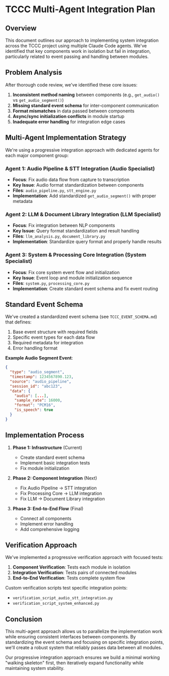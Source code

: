 # TCCC Multi-Agent Integration Plan

## Overview

This document outlines our approach to implementing system integration across the TCCC project using multiple Claude Code agents. We've identified that key components work in isolation but fail in integration, particularly related to event passing and handling between modules.

## Problem Analysis

After thorough code review, we've identified these core issues:

1. **Inconsistent method naming** between components (e.g., `get_audio()` vs `get_audio_segment()`)
2. **Missing standard event schema** for inter-component communication
3. **Format mismatches** in data passed between components
4. **Async/sync initialization conflicts** in module startup
5. **Inadequate error handling** for integration edge cases

## Multi-Agent Implementation Strategy

We're using a progressive integration approach with dedicated agents for each major component group:

### Agent 1: Audio Pipeline & STT Integration (Audio Specialist)
- **Focus**: Fix audio data flow from capture to transcription
- **Key Issue**: Audio format standardization between components
- **Files**: `audio_pipeline.py`, `stt_engine.py`
- **Implementation**: Add standardized `get_audio_segment()` with proper metadata

### Agent 2: LLM & Document Library Integration (LLM Specialist)
- **Focus**: Fix integration between NLP components
- **Key Issue**: Query format standardization and result handling
- **Files**: `llm_analysis.py`, `document_library.py`
- **Implementation**: Standardize query format and properly handle results

### Agent 3: System & Processing Core Integration (System Specialist)
- **Focus**: Fix core system event flow and initialization
- **Key Issue**: Event loop and module initialization sequence
- **Files**: `system.py`, `processing_core.py`
- **Implementation**: Create standard event schema and fix event routing

## Standard Event Schema

We've created a standardized event schema (see `TCCC_EVENT_SCHEMA.md`) that defines:

1. Base event structure with required fields
2. Specific event types for each data flow
3. Required metadata for integration
4. Error handling format

**Example Audio Segment Event**:
```json
{
  "type": "audio_segment",
  "timestamp": 1234567890.123,
  "source": "audio_pipeline",
  "session_id": "abc123",
  "data": {
    "audio": [...],
    "sample_rate": 16000,
    "format": "PCM16",
    "is_speech": true
  }
}
```

## Implementation Process

1. **Phase 1: Infrastructure** (Current)
   - Create standard event schema
   - Implement basic integration tests
   - Fix module initialization

2. **Phase 2: Component Integration** (Next)
   - Fix Audio Pipeline → STT integration
   - Fix Processing Core → LLM integration
   - Fix LLM → Document Library integration

3. **Phase 3: End-to-End Flow** (Final)
   - Connect all components
   - Implement error handling
   - Add comprehensive logging

## Verification Approach

We've implemented a progressive verification approach with focused tests:

1. **Component Verification**: Tests each module in isolation
2. **Integration Verification**: Tests pairs of connected modules
3. **End-to-End Verification**: Tests complete system flow

Custom verification scripts test specific integration points:
- `verification_script_audio_stt_integration.py`
- `verification_script_system_enhanced.py`

## Conclusion

This multi-agent approach allows us to parallelize the implementation work while ensuring consistent interfaces between components. By standardizing the event schema and focusing on specific integration points, we'll create a robust system that reliably passes data between all modules.

Our progressive integration approach ensures we build a minimal working "walking skeleton" first, then iteratively expand functionality while maintaining system stability.